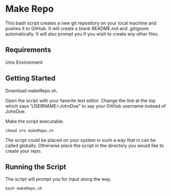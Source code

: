 # Make Repo
This bash script creates a new git repository on your local machine and pushes it to GitHub. It will create a blank README.md and .gitignore automatically. It will also prompt you if you wish to create any other files.

## Requirements
Unix Environment 

## Getting Started
Download makeRepo.sh. 

Open the script with your favorite text editor. Change the line at the top which says 'USERNAME=JohnDoe" to say your GitHub username instead of JohnDoe.

Make the script executable. 
```
chmod u+x makeRepo.sh
```

The script could be placed on your system in such a way that in can be called globally. Otherwise place the script in the directory you would like to create your repo.

## Running the Script

The script will prompt you for input along the way. 

```
bash makeRepo.sh
```
